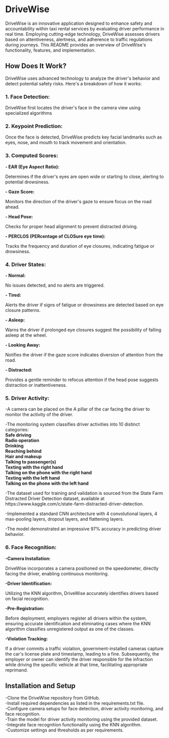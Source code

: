 <h1>DriveWise</h1>
<p>DriveWise is an innovative application designed to enhance safety and accountability within taxi rental services by evaluating driver performance in real time. Employing cutting-edge technology, DriveWise assesses drivers based on attentiveness, alertness, and adherence to traffic regulations during journeys. This README provides an overview of DriveWise's functionality, features, and implementation.</p>
<h2>How Does It Work?</h2>
<p>DriveWise uses advanced technology to analyze the driver's behavior and detect potential safety risks. Here's a breakdown of how it works:</p>
<h3>1. Face Detection:</h3>
<p>DriveWise first locates the driver's face in the camera view using specialized algorithms</p>
<h3>2. Keypoint Prediction:</h3>
<p>Once the face is detected, DriveWise predicts key facial landmarks such as eyes, nose, and mouth to track movement and orientation.</p>
<h3>3. Computed Scores:</h3>
<b>- EAR (Eye Aspect Ratio):</b><p> Determines if the driver's eyes are open wide or starting to close, alerting to potential drowsiness.</p>
   <b>- Gaze Score:</b> <p>Monitors the direction of the driver's gaze to ensure focus on the road ahead.</p>
   <b>- Head Pose:</b> <p> Checks for proper head alignment to prevent distracted driving.</p>
   <b>- PERCLOS (PERcentage of CLOSure eye time):</b> <p> Tracks the frequency and duration of eye closures, indicating fatigue or drowsiness.</p>
<h3>4. Driver States:</h3> 
   <b>- Normal:</b> <p>No issues detected, and no alerts are triggered.</p> 
   <b>- Tired:</b> <p>Alerts the driver if signs of fatigue or drowsiness are detected based on eye closure patterns.</p> 
   <b>- Asleep:</b> <p>Warns the driver if prolonged eye closures suggest the possibility of falling asleep at the wheel.</p> 
   <b>- Looking Away:</b> <p> Notifies the driver if the gaze score indicates diversion of attention from the road.</p> 
   <b>- Distracted:</b> <p> Provides a gentle reminder to refocus attention if the head pose suggests distraction or inattentiveness.</p>
<h3>5. Driver Activity:</h3> 
   <p>-A camera can be placed on the A pillar of the car facing the driver to monitor the activity of the driver.</p>
   <p>-The monitoring system classifies driver activities into 10 distinct categories: <br>
	<b>Safe driving <br>
	Radio operation <br>
	Drinking <br>
	Reaching behind <br>
	Hair and makeup <br>
	Talking to passenger(s) <br>
	Texting with the right hand <br>
	Talking on the phone with the right hand <br>
	Texting with the left hand <br>
	Talking on the phone with the left hand  </b> <br> </p>
   <p>-The dataset used for training and validation is sourced from the State Farm Distracted Driver Detection dataset, available at https://www.kaggle.com/c/state-farm-distracted-driver-detection.</p>
  <p> -Implemented a standard CNN architecture with 4 convolutional layers, 4 max-pooling layers, dropout layers, and flattening layers.</p>
  <p> -The model demonstrated an impressive 97% accuracy in predicting driver behavior. </p> 
<h3>6. Face Recognition:</h3> 
   <b>-Camera Installation:</b> <p>DriveWise incorporates a camera positioned on the speedometer, directly facing the driver, enabling continuous monitoring.</p> 
  <b>-Driver Identification:</b>  <p>Utilizing the KNN algorithm, DriveWise accurately identifies drivers based on facial recognition.</p> 
   <b>-Pre-Registration:</b> <p> Before deployment, employers register all drivers within the system, ensuring accurate identification and eliminating cases where the KNN algorithm classifies unregistered output as one of the classes.</p> 
  <b> -Violation Tracking:</b> <p> If a driver commits a traffic violation, government-installed cameras capture the car's license plate and timestamp, leading to a fine. Subsequently, the employer or owner can identify the driver responsible for the infraction while driving the specific vehicle at that time, facilitating appropriate reprimand. </p>

<h2>Installation and Setup</h2> 
<p>
-Clone the DriveWise repository from GitHub.<br>
-Install required dependencies as listed in the requirements.txt file.<br>
-Configure camera setups for face detection, driver activity monitoring, and face recognition.<br>
-Train the model for driver activity monitoring using the provided dataset.<br>
-Integrate face recognition functionality using the KNN algorithm.<br>
-Customize settings and thresholds as per requirements.</p>

